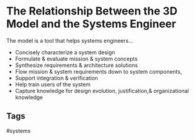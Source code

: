 # The Relationship Between the 3D Model and the Systems Engineer 

The model is a tool that helps systems engineers...
* Concisely characterize a system design
* Formulate & evaluate mission & system concepts
* Synthesize requirements & architecture solutions
* Flow mission & system requirements down to system components,
* Support integration & verification
* Help train users of the system
* Capture knowledge for design evolution, justification,& organizational knowledge

## Tags
#systems
